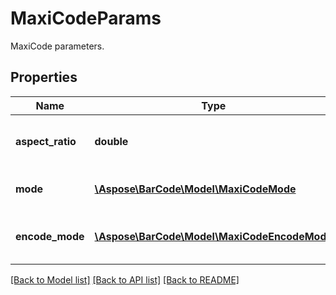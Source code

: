 # MaxiCodeParams

MaxiCode parameters.

## Properties
Name | Type | Description | Notes
---- | ---- | ----------- | -----
**aspect_ratio** | **double** | Height/Width ratio of 2D BarCode module. | [optional] 
**mode** | [**\Aspose\BarCode\Model\MaxiCodeMode**](MaxiCodeMode.md) | Mode for MaxiCode barcodes. | [optional] 
**encode_mode** | [**\Aspose\BarCode\Model\MaxiCodeEncodeMode**](MaxiCodeEncodeMode.md) | Encoding mode for MaxiCode barcodes. | [optional] 

[[Back to Model list]](../../README.md#documentation-for-models) [[Back to API list]](../../README.md#documentation-for-api-endpoints) [[Back to README]](../../README.md)


